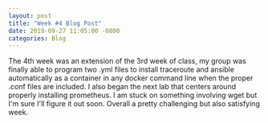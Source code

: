 ```yaml
---
layout: post
title: "Week #4 Blog Post"
date: 2019-09-27 11:05:00 -0800
categories: Blog
---
```


The 4th week was an extension of the 3rd week of class, my group was finally able to program two .yml files to install traceroute and ansible automatically as a container in any docker command line when the proper .conf files are included. I also began the next lab that centers around properly installing prometheus. I am stuck on something involving wget but I'm sure I'll figure it out soon. Overall a pretty challenging but also satisfying week.
